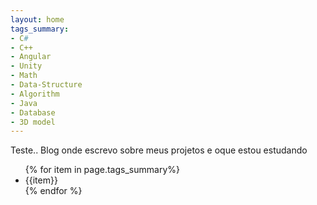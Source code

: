 ```yaml
---
layout: home
tags_summary:
- C#
- C++
- Angular
- Unity
- Math
- Data-Structure
- Algorithm
- Java
- Database
- 3D model
---
```


Teste..
Blog onde escrevo sobre meus projetos e oque estou estudando

<html lang="en">
    <head>
        <meta charset="utf-8"/>
        <title>Lkledu.io</title>
    </head>
    <body>
        <ul>
        {% for item in page.tags_summary%}
        <li>{{item}}</li>
        {% endfor %}
        </ul>
    </body>
</html>